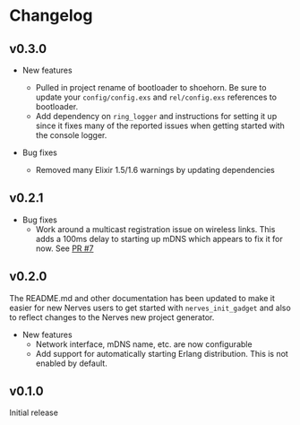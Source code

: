 # Changelog

## v0.3.0

* New features
  * Pulled in project rename of bootloader to shoehorn. Be sure to update your
    `config/config.exs` and `rel/config.exs` references to bootloader.
  * Add dependency on `ring_logger` and instructions for setting it up since it
    fixes many of the reported issues when getting started with the console
    logger.

* Bug fixes
  * Removed many Elixir 1.5/1.6 warnings by updating dependencies

## v0.2.1

* Bug fixes
  * Work around a multicast registration issue on wireless links. This adds
    a 100ms delay to starting up mDNS which appears to fix it for now.
    See [PR #7](https://github.com/fhunleth/nerves_init_gadget/pull/7)

## v0.2.0

The README.md and other documentation has been updated to make it easier for new
Nerves users to get started with `nerves_init_gadget` and also to reflect
changes to the Nerves new project generator.

* New features
  * Network interface, mDNS name, etc. are now configurable
  * Add support for automatically starting Erlang distribution. This is not
    enabled by default.

## v0.1.0

Initial release
